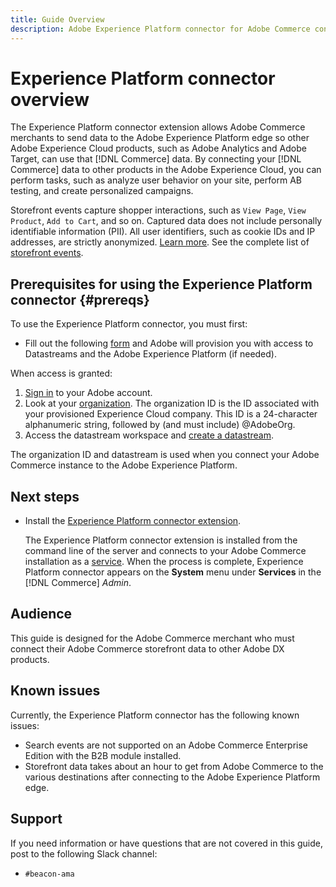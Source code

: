 ```yaml
---
title: Guide Overview
description: Adobe Experience Platform connector for Adobe Commerce connects your [!DNL Commerce] instance to other Adobe Experience Cloud products.
---
```

# Experience Platform connector overview

The Experience Platform connector extension allows Adobe Commerce merchants to send data to the Adobe Experience Platform edge so other Adobe Experience Cloud products, such as Adobe Analytics and Adobe Target, can use that [!DNL Commerce] data. By connecting your [!DNL Commerce] data to other products in the Adobe Experience Cloud, you can perform tasks, such as analyze user behavior on your site, perform AB testing, and create personalized campaigns.

Storefront events capture shopper interactions, such as `View Page`, `View Product`, `Add to Cart`, and so on. Captured data does not include personally identifiable information (PII). All user identifiers, such as cookie IDs and IP addresses, are strictly anonymized. [Learn more](https://www.adobe.com/privacy/experience-cloud.html). See the complete list of [storefront events](events.md).

## Prerequisites for using the Experience Platform connector {#prereqs}

To use the Experience Platform connector, you must first:

- Fill out the following [form](https://forms.office.com/pages/responsepage.aspx?id=Wht7-jR7h0OUrtLBeN7O4VH_dtG9hJVAk_TqGkZC2DxUM1FSWkdJOE41UVpUWUw0M1JWV0RKS1VXQi4u) and Adobe will provision you with access to Datastreams and the Adobe Experience Platform (if needed).

When access is granted:

1. [Sign in](https://helpx.adobe.com/manage-account/using/access-adobe-id-account.html) to your Adobe account.
1. Look at your [organization](https://experienceleague.adobe.com/docs/core-services/interface/administration/organizations.html?lang=en#concept_EA8AEE5B02CF46ACBDAD6A8508646255). The organization ID is the ID associated with your provisioned Experience Cloud company. This ID is a 24-character alphanumeric string, followed by (and must include) @AdobeOrg.
1. Access the datastream workspace and [create a datastream](https://experienceleague.adobe.com/docs/experience-platform/edge/datastreams/overview.html?lang=en).

The organization ID and datastream is used when you connect your Adobe Commerce instance to the Adobe Experience Platform.

## Next steps

- Install the [Experience Platform connector extension](install.md).

    The Experience Platform connector extension is installed from the command line of the server and connects to your Adobe Commerce installation as a [service](../landing/saas.md). When the process is complete, Experience Platform connector appears on the **System** menu under **Services** in the [!DNL Commerce] _Admin_.

## Audience

This guide is designed for the Adobe Commerce merchant who must connect their Adobe Commerce storefront data to other Adobe DX products.

## Known issues

Currently, the Experience Platform connector has the following known issues:

- Search events are not supported on an Adobe Commerce Enterprise Edition with the B2B module installed.
- Storefront data takes about an hour to get from Adobe Commerce to the various destinations after connecting to the Adobe Experience Platform edge.

## Support

If you need information or have questions that are not covered in this guide, post to the following Slack channel:

- `#beacon-ama`
